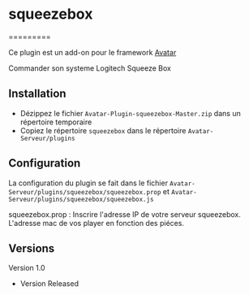 # squeezebox
=========

Ce plugin est un add-on pour le framework [Avatar](https://github.com/Spikharpax/A.V.A.T.A.R)

Commander son systeme Logitech Squeeze Box


## Installation

- Dézippez le fichier `Avatar-Plugin-squeezebox-Master.zip` dans un répertoire temporaire
- Copiez le répertoire `squeezebox` dans le répertoire `Avatar-Serveur/plugins`


## Configuration
La configuration du plugin se fait dans le fichier `Avatar-Serveur/plugins/squeezebox/squeezebox.prop` et `Avatar-Serveur/plugins/squeezebox/squeezebox.js`

squeezebox.prop :
Inscrire l'adresse IP de votre serveur squeezebox.
L'adresse mac de vos player en fonction des piéces.
   
## Versions

Version 1.0
- Version Released

